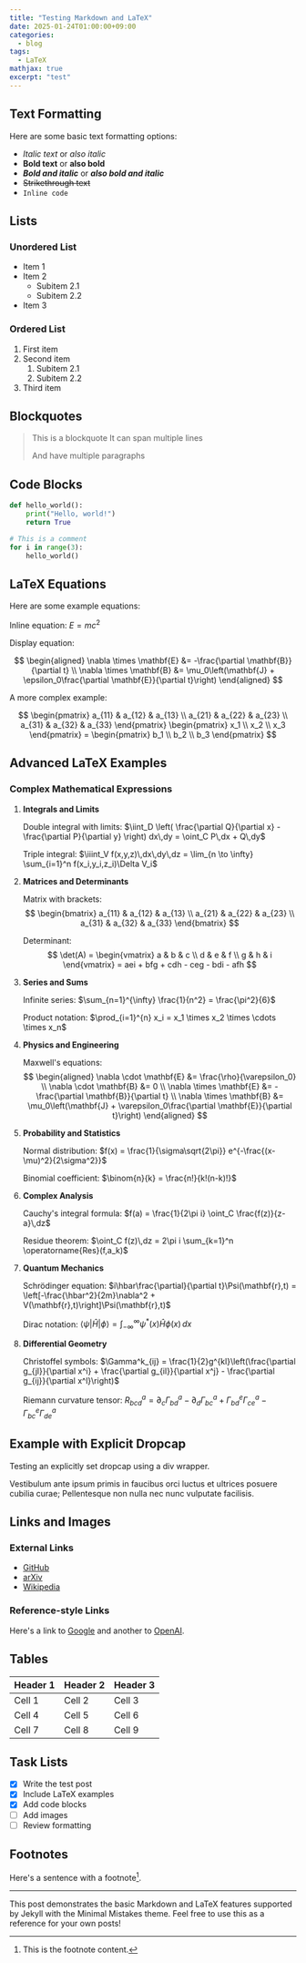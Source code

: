 ```yaml
---
title: "Testing Markdown and LaTeX"
date: 2025-01-24T01:00:00+09:00
categories:
  - blog
tags:
  - LaTeX
mathjax: true
excerpt: "test"
---
```



## Text Formatting

Here are some basic text formatting options:
- *Italic text* or _also italic_
- **Bold text** or __also bold__
- ***Bold and italic*** or ___also bold and italic___
- ~~Strikethrough text~~
- `Inline code`

## Lists

### Unordered List
* Item 1
* Item 2
  * Subitem 2.1
  * Subitem 2.2
* Item 3

### Ordered List
1. First item
2. Second item
   1. Subitem 2.1
   2. Subitem 2.2
3. Third item

## Blockquotes

> This is a blockquote
> It can span multiple lines
>
> And have multiple paragraphs

## Code Blocks

```python
def hello_world():
    print("Hello, world!")
    return True

# This is a comment
for i in range(3):
    hello_world()
```

## LaTeX Equations

Here are some example equations:

Inline equation: $E = mc^2$

Display equation:

$$
\begin{aligned}
\nabla \times \mathbf{E} &= -\frac{\partial \mathbf{B}}{\partial t} \\
\nabla \times \mathbf{B} &= \mu_0\left(\mathbf{J} + \epsilon_0\frac{\partial \mathbf{E}}{\partial t}\right)
\end{aligned}
$$

A more complex example:

$$
\begin{pmatrix}
a_{11} & a_{12} & a_{13} \\
a_{21} & a_{22} & a_{23} \\
a_{31} & a_{32} & a_{33}
\end{pmatrix}
\begin{pmatrix}
x_1 \\
x_2 \\
x_3
\end{pmatrix} =
\begin{pmatrix}
b_1 \\
b_2 \\
b_3
\end{pmatrix}
$$

## Advanced LaTeX Examples

### Complex Mathematical Expressions

1. **Integrals and Limits**
   
   Double integral with limits:
   $\iint_D \left( \frac{\partial Q}{\partial x} - \frac{\partial P}{\partial y} \right) dx\,dy = \oint_C P\,dx + Q\,dy$

   Triple integral:
   $\iiint_V f(x,y,z)\,dx\,dy\,dz = \lim_{n \to \infty} \sum_{i=1}^n f(x_i,y_i,z_i)\Delta V_i$

2. **Matrices and Determinants**
   
   Matrix with brackets:
   $$
   \begin{bmatrix} 
   a_{11} & a_{12} & a_{13} \\
   a_{21} & a_{22} & a_{23} \\
   a_{31} & a_{32} & a_{33}
   \end{bmatrix}
   $$

   Determinant:
   $$
   \det(A) = \begin{vmatrix}
   a & b & c \\
   d & e & f \\
   g & h & i
   \end{vmatrix} = aei + bfg + cdh - ceg - bdi - afh
   $$

3. **Series and Sums**
   
   Infinite series:
   $\sum_{n=1}^{\infty} \frac{1}{n^2} = \frac{\pi^2}{6}$

   Product notation:
   $\prod_{i=1}^{n} x_i = x_1 \times x_2 \times \cdots \times x_n$

4. **Physics and Engineering**
   
   Maxwell's equations:
   $$
   \begin{aligned}
   \nabla \cdot \mathbf{E} &= \frac{\rho}{\varepsilon_0} \\
   \nabla \cdot \mathbf{B} &= 0 \\
   \nabla \times \mathbf{E} &= -\frac{\partial \mathbf{B}}{\partial t} \\
   \nabla \times \mathbf{B} &= \mu_0\left(\mathbf{J} + \varepsilon_0\frac{\partial \mathbf{E}}{\partial t}\right)
   \end{aligned}
   $$

5. **Probability and Statistics**
   
   Normal distribution:
   $f(x) = \frac{1}{\sigma\sqrt{2\pi}} e^{-\frac{(x-\mu)^2}{2\sigma^2}}$

   Binomial coefficient:
   $\binom{n}{k} = \frac{n!}{k!(n-k)!}$

6. **Complex Analysis**
   
   Cauchy's integral formula:
   $f(a) = \frac{1}{2\pi i} \oint_C \frac{f(z)}{z-a}\,dz$

   Residue theorem:
   $\oint_C f(z)\,dz = 2\pi i \sum_{k=1}^n \operatorname{Res}(f,a_k)$

7. **Quantum Mechanics**
   
   Schrödinger equation:
   $i\hbar\frac{\partial}{\partial t}\Psi(\mathbf{r},t) = \left[-\frac{\hbar^2}{2m}\nabla^2 + V(\mathbf{r},t)\right]\Psi(\mathbf{r},t)$

   Dirac notation:
   $\langle\psi|\hat{H}|\phi\rangle = \int_{-\infty}^{\infty} \psi^*(x)\hat{H}\phi(x)\,dx$

8. **Differential Geometry**
   
   Christoffel symbols:
   $\Gamma^k_{ij} = \frac{1}{2}g^{kl}\left(\frac{\partial g_{jl}}{\partial x^i} + \frac{\partial g_{il}}{\partial x^j} - \frac{\partial g_{ij}}{\partial x^l}\right)$

   Riemann curvature tensor:
   $R^a_{bcd} = \partial_c\Gamma^a_{bd} - \partial_d\Gamma^a_{bc} + \Gamma^e_{bd}\Gamma^a_{ce} - \Gamma^e_{bc}\Gamma^a_{de}$

## Example with Explicit Dropcap

<div class="abstract">
Testing an explicitly set dropcap using a div wrapper.
</div>

<div class="dropcap-text">
<p>Vestibulum ante ipsum primis in faucibus orci luctus et ultrices posuere cubilia curae; Pellentesque non nulla nec nunc vulputate facilisis.</p>
</div>

## Links and Images

### External Links
- [GitHub](https://github.com)
- [arXiv](https://arxiv.org)
- [Wikipedia](https://wikipedia.org)

### Reference-style Links
Here's a link to [Google][1] and another to [OpenAI][2].

[1]: https://google.com
[2]: https://openai.com

## Tables

| Header 1 | Header 2 | Header 3 |
|----------|----------|----------|
| Cell 1   | Cell 2   | Cell 3   |
| Cell 4   | Cell 5   | Cell 6   |
| Cell 7   | Cell 8   | Cell 9   |

## Task Lists

- [x] Write the test post
- [x] Include LaTeX examples
- [x] Add code blocks
- [ ] Add images
- [ ] Review formatting

## Footnotes

Here's a sentence with a footnote[^1].

[^1]: This is the footnote content.

---

This post demonstrates the basic Markdown and LaTeX features supported by Jekyll with the Minimal Mistakes theme. Feel free to use this as a reference for your own posts!